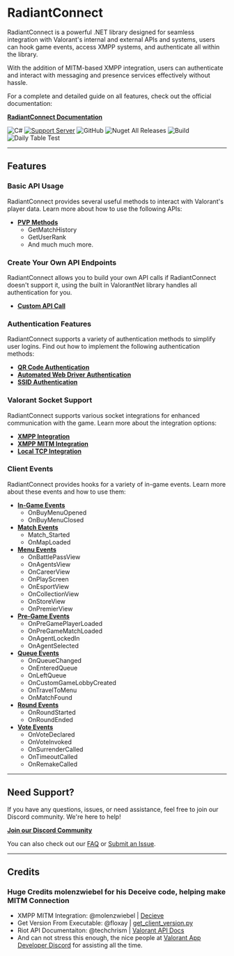 # RadiantConnect

RadiantConnect is a powerful .NET library designed for seamless integration with Valorant's internal and external APIs and systems, users can hook game events, access XMPP systems, and authenticate all within the library.

With the addition of MITM-based XMPP integration, users can authenticate and interact with messaging and presence services effectively without hassle.

For a complete and detailed guide on all features, check out the official documentation:

[**RadiantConnect Documentation**](https://docs.radiantconnect.ca/csharp)

![C#](https://img.shields.io/badge/-.NET%208.0-blueviolet?style=for-the-badge&logo=windows&logoColor=white)
[![Support Server](https://img.shields.io/discord/477201632204161025.svg?label=Discord&logo=Discord&colorB=7289da&style=for-the-badge)](https://discord.gg/yyuggrH)
![GitHub](https://img.shields.io/github/license/RiisDev/RadiantConnect?style=for-the-badge)
![Nuget All Releases](https://img.shields.io/nuget/dt/RadiantConnect?label=Nuget%20Downloads&style=for-the-badge)
![Build](https://img.shields.io/github/actions/workflow/status/RiisDev/RadiantConnect/dotnet.yml?style=for-the-badge)
![Daily Table Test](https://img.shields.io/github/actions/workflow/status/RiisDev/RadiantConnect/daily.yml?style=for-the-badge&label=tables)

---

## Features

### **Basic API Usage**

RadiantConnect provides several useful methods to interact with Valorant's player data. Learn more about how to use the following APIs:

- **[PVP Methods](https://docs.radiantconnect.ca/csharp/api/pvp.html)**
  - GetMatchHistory
  - GetUserRank
  - And much much more.

### **Create Your Own API Endpoints**

RadiantConnect allows you to build your own API calls if RadiantConnect doesn't support it, using the built in ValorantNet library handles all authentication for you.

- **[Custom API Call](https://docs.radiantconnect.ca/csharp/services/valorantnet.html)**

### **Authentication Features**

RadiantConnect supports a variety of authentication methods to simplify user logins. Find out how to implement the following authentication methods:

- **[QR Code Authentication](https://docs.radiantconnect.ca/csharp/authentication/index.html#2-authenticatewithqr)**
- **[Automated Web Driver Authentication](https://docs.radiantconnect.ca/csharp/authentication/index.html#3-authenticatewithdriver)**
- **[SSID Authentication](https://docs.radiantconnect.ca/csharp/authentication/index.html#1-authenticatewithssid)**

### **Valorant Socket Support**

RadiantConnect supports various socket integrations for enhanced communication with the game. Learn more about the integration options:

- **[XMPP Integration](hhttps://docs.radiantconnect.ca/csharp/sockets/xmpp.html)**
- **[XMPP MITM Integration](https://docs.radiantconnect.ca/csharp/sockets/xmpp-mitm.html)**
- **[Local TCP Integration](hhttps://docs.radiantconnect.ca/csharp/sockets/tcp.html)**

### **Client Events**

RadiantConnect provides hooks for a variety of in-game events. Learn more about these events and how to use them:

- **[In-Game Events](https://docs.radiantconnect.ca/csharp/events/ingame.html)**
  - OnBuyMenuOpened
  - OnBuyMenuClosed
- **[Match Events](https://docs.radiantconnect.ca/csharp/events/match.html)**
  - Match\_Started
  - OnMapLoaded
- **[Menu Events](https://docs.radiantconnect.ca/csharp/events/menu.html)**
  - OnBattlePassView
  - OnAgentsView
  - OnCareerView
  - OnPlayScreen
  - OnEsportView
  - OnCollectionView
  - OnStoreView
  - OnPremierView
- **[Pre-Game Events](hhttps://docs.radiantconnect.ca/csharp/events/pregame.html)**
  - OnPreGamePlayerLoaded
  - OnPreGameMatchLoaded
  - OnAgentLockedIn
  - OnAgentSelected
- **[Queue Events](https://docs.radiantconnect.ca/csharp/events/queue.html)**
  - OnQueueChanged
  - OnEnteredQueue
  - OnLeftQueue
  - OnCustomGameLobbyCreated
  - OnTravelToMenu
  - OnMatchFound
- **[Round Events](https://docs.radiantconnect.ca/csharp/events/round.html)**
  - OnRoundStarted
  - OnRoundEnded
- **[Vote Events](hhttps://docs.radiantconnect.ca/csharp/events/vote.html)**
  - OnVoteDeclared
  - OnVoteInvoked
  - OnSurrenderCalled
  - OnTimeoutCalled
  - OnRemakeCalled

---

## Need Support?

If you have any questions, issues, or need assistance, feel free to join our Discord community. We're here to help!

**[Join our Discord Community](https://discord.gg/yyuggrH)**

You can also check out our [FAQ](https://discord.gg/yyuggrH) or [Submit an Issue](https://github.com/IrisV3rm/RadiantConnect/issues).

---

## Credits

### Huge Credits molenzwiebel for his Deceive code, helping make MITM Connection

- XMPP MITM Integration: @molenzwiebel | [Decieve](https://github.com/molenzwiebel/Deceive)
- Get Version From Executable: @floxay | [get_client_version.py](https://gist.github.com/floxay/a6bdacbd8db2298be602d330a43976da)
- Riot API Documentaiton: @techchrism | [Valorant API Docs](https://valapidocs.techchrism.me/)
- And can not stress this enough, the nice people at [Valorant App Developer Discord](https://discord.gg/a9yzrw3KAm) for assisting all the time.

